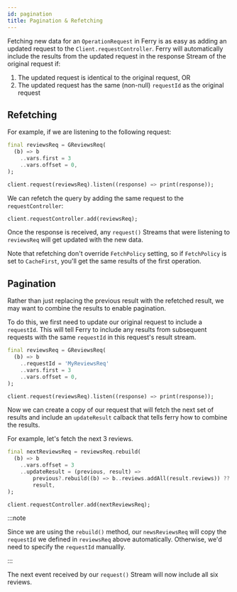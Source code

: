 ```yaml
---
id: pagination
title: Pagination & Refetching
---
```


Fetching new data for an `OperationRequest` in Ferry is as easy as adding an updated request to the `Client.requestController`. Ferry will automatically include the results from the updated request in the response Stream of the original request if:

1. The updated request is identical to the original request, OR
2. The updated request has the same (non-null) `requestId` as the original request

## Refetching

For example, if we are listening to the following request:

```dart
final reviewsReq = GReviewsReq(
  (b) => b
    ..vars.first = 3
    ..vars.offset = 0,
);

client.request(reviewsReq).listen((response) => print(response));
```

We can refetch the query by adding the same request to the `requestController`:

```dart
client.requestController.add(reviewsReq);
```

Once the response is received, any `request()` Streams that were listening to `reviewsReq` will get updated with the new data. 

Note that refetching don't override `FetchPolicy` setting, so if `FetchPolicy` is set to `CacheFirst`, you'll get the same results of the first operation.

## Pagination

Rather than just replacing the previous result with the refetched result, we may want to combine the results to enable pagination.

To do this, we first need to update our original request to include a `requestId`. This will tell Ferry to include any results from subsequent requests with the same `requestId` in this request's result stream.

```dart {3}
final reviewsReq = GReviewsReq(
  (b) => b
    ..requestId = 'MyReviewsReq'
    ..vars.first = 3
    ..vars.offset = 0,
);

client.request(reviewsReq).listen((response) => print(response));
```

Now we can create a copy of our request that will fetch the next set of results and include an `updateResult` calback that tells ferry how to combine the results.

For example, let's fetch the next 3 reviews.

```dart
final nextReviewsReq = reviewsReq.rebuild(
  (b) => b
    ..vars.offset = 3
    ..updateResult = (previous, result) =>
        previous?.rebuild((b) => b..reviews.addAll(result.reviews)) ??
        result,
);

client.requestController.add(nextReviewsReq);
```

:::note

Since we are using the `rebuild()` method, our `newsReviewsReq` will copy the `requestId` we defined in `reviewsReq` above automatically. Otherwise, we'd need to specify the `requestId` manuallly.

:::

The next event received by our `request()` Stream will now include all six reviews.
